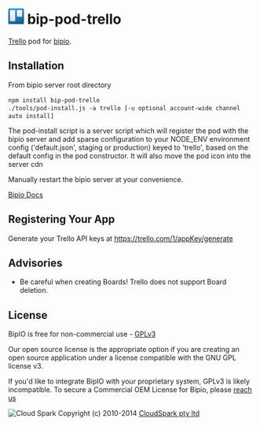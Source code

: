![Trello](trello.png) bip-pod-trello
=======

<a href="https://trello.com">Trello</a> pod for [bipio](https://bip.io).  

## Installation

From bipio server root directory

    npm install bip-pod-trello
    ./tools/pod-install.js -a trello [-u optional account-wide channel auto install]

The pod-install script is a server script which will register the pod with the bipio server and add sparse
configuration to your NODE_ENV environment config ('default.json', staging or production)
keyed to 'trello', based on the default config in the pod constructor.  It will also move the
pod icon into the server cdn

Manually restart the bipio server at your convenience.

[Bipio Docs](https://bip.io/docs/pods/trello)

## Registering Your App

Generate your Trello API keys at <a href="https://trello.com/1/appKey/generate">https://trello.com/1/appKey/generate</a>

## Advisories

 * Be careful when creating Boards!  Trello does not support Board deletion.

## License

BipIO is free for non-commercial use - [GPLv3](http://www.gnu.org/copyleft/gpl.html)

Our open source license is the appropriate option if you are creating an open source application under a license compatible with the GNU GPL license v3. 

If you'd like to integrate BipIO with your proprietary system, GPLv3 is likely incompatible.  To secure a Commercial OEM License for Bipio,
please [reach us](mailto:enquiries@cloudspark.com.au)

![Cloud Spark](http://www.cloudspark.com.au/cdn/static/img/cs_logo.png "Cloud Spark - Rapid Web Stacks Built Beautifully")
Copyright (c) 2010-2014  [CloudSpark pty ltd](http://www.cloudspark.com.au)
